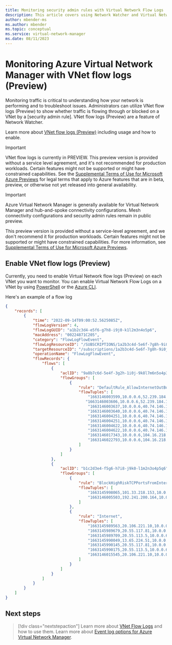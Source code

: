 ```yaml
---
title: Monitoring security admin rules with Virtual Network Flow Logs
description: This article covers using Network Watcher and Virtual Network Flow Logs to monitor traffic through security admin rules in Azure Virtual Network Manager.
author: mbender-ms
ms.author: mbender
ms.topic: conceptual
ms.service: virtual-network-manager
ms.date: 08/11/2023
---
```


# Monitoring Azure Virtual Network Manager with VNet flow logs (Preview)

Monitoring traffic is critical to understanding how your network is performing and to troubleshoot issues. Administrators can utilize VNet flow logs (Preview) to show whether traffic is flowing through or blocked on a VNet by a [security admin rule]. VNet flow logs (Preview) are a feature of Network Watcher.

Learn more about [VNet flow logs (Preview)](../network-watcher/vnet-flow-logs-overview.md) including usage and how to enable.

> [!IMPORTANT]
> VNet flow logs is currently in PREVIEW. This preview version is provided without a service level agreement, and it's not recommended for production workloads. Certain features might not be supported or might have constrained capabilities. See the [Supplemental Terms of Use for Microsoft Azure Previews](https://azure.microsoft.com/support/legal/preview-supplemental-terms/) for legal terms that apply to Azure features that are in beta, preview, or otherwise not yet released into general availability.

> [!IMPORTANT]
> Azure Virtual Network Manager is generally available for Virtual Network Manager and hub-and-spoke connectivity configurations. Mesh connectivity configurations and security admin rules remain in public preview.
>
> This preview version is provided without a service-level agreement, and we don't recommend it for production workloads. Certain features might not be supported or might have constrained capabilities. For more information, see [Supplemental Terms of Use for Microsoft Azure Previews](https://azure.microsoft.com/support/legal/preview-supplemental-terms/).

## Enable VNet flow logs (Preview)

Currently, you need to enable Virtual Network flow logs (Preview) on each VNet you want to monitor. You can enable Virtual Network Flow Logs on a VNet by using [PowerShell](../network-watcher/vnet-flow-logs-powershell.md) or the [Azure CLI](../network-watcher/vnet-flow-logs-cli.md).

Here's an example of a flow log

```json
{
    "records": [
        {
            "time": "2022-09-14T09:00:52.5625085Z",
            "flowLogVersion": 4,
            "flowLogGUID": "a1b2c3d4-e5f6-g7h8-i9j0-k1l2m3n4o5p6",
            "macAddress": "00224871C205",
            "category": "FlowLogFlowEvent",
            "flowLogResourceID": "/SUBSCRIPTIONS/1a2b3c4d-5e6f-7g8h-9i0j-1k2l3m4n5o6p7/RESOURCEGROUPS/NETWORKWATCHERRG/PROVIDERS/MICROSOFT.NETWORK/NETWORKWATCHERS/NETWORKWATCHER_EASTUS2EUAP/FLOWLOGS/VNETFLOWLOG",
            "targetResourceID": "/subscriptions/1a2b3c4d-5e6f-7g8h-9i0j-1k2l3m4n5o6p7/resourceGroups/myResourceGroup/providers/Microsoft.Network/virtualNetworks/myVNet01",
            "operationName": "FlowLogFlowEvent",
            "flowRecords": {
                "flows": [
                    {
                        "aclID": "9a8b7c6d-5e4f-3g2h-1i0j-9k8l7m6n5o4p3",
                        "flowGroups": [
                            {
                                "rule": "DefaultRule_AllowInternetOutBound",
                                "flowTuples": [
                                    "1663146003599,10.0.0.6,52.239.184.180,23956,443,6,O,B,NX,0,0,0,0",
                                   "1663146003606,10.0.0.6,52.239.184.180,23956,443,6,O,E,NX,3,767,2,1580",
                                    "1663146003637,10.0.0.6,40.74.146.17,22730,443,6,O,B,NX,0,0,0,0",
                                    "1663146003640,10.0.0.6,40.74.146.17,22730,443,6,O,E,NX,3,705,4,4569",
                                    "1663146004251,10.0.0.6,40.74.146.17,22732,443,6,O,B,NX,0,0,0,0",
                                    "1663146004251,10.0.0.6,40.74.146.17,22732,443,6,O,E,NX,3,705,4,4569",
                                    "1663146004622,10.0.0.6,40.74.146.17,22734,443,6,O,B,NX,0,0,0,0",
                                    "1663146004622,10.0.0.6,40.74.146.17,22734,443,6,O,E,NX,2,134,1,108",
                                    "1663146017343,10.0.0.6,104.16.218.84,36776,443,6,O,B,NX,0,0,0,0",
                                    "1663146022793,10.0.0.6,104.16.218.84,36776,443,6,O,E,NX,22,2217,33,32466"
                                ]
                            }
                        ]
                    },
                    {
                        "aclID": "b1c2d3e4-f5g6-h7i8-j9k0-l1m2n3o4p5q6",
                        "flowGroups": [
                            {
                                "rule": "BlockHighRiskTCPPortsFromInternet",
                                "flowTuples": [
                                    "1663145998065,101.33.218.153,10.0.0.6,55188,22,6,I,D,NX,0,0,0,0",
                                    "1663146005503,192.241.200.164,10.0.0.6,35276,119,6,I,D,NX,0,0,0,0"
                                ]
                            },
                            {
                                "rule": "Internet",
                                "flowTuples": [
                                    "1663145989563,20.106.221.10,10.0.0.6,50557,44357,6,I,D,NX,0,0,0,0",
                                    "1663145989679,20.55.117.81,10.0.0.6,62797,35945,6,I,D,NX,0,0,0,0",
                                    "1663145989709,20.55.113.5,10.0.0.6,51961,65515,6,I,D,NX,0,0,0,0",
                                    "1663145990049,13.65.224.51,10.0.0.6,40497,40129,6,I,D,NX,0,0,0,0",
                                    "1663145990145,20.55.117.81,10.0.0.6,62797,30472,6,I,D,NX,0,0,0,0",
                                    "1663145990175,20.55.113.5,10.0.0.6,51961,28184,6,I,D,NX,0,0,0,0",
                                    "1663146015545,20.106.221.10,10.0.0.6,50557,31244,6,I,D,NX,0,0,0,0"
                                ]
                            }
                        ]
                    }
                ]
            }
        }
    ]
}

```


## Next steps
> [!div class="nextstepaction"]
> Learn more about [VNet Flow Logs](../network-watcher/vnet-flow-logs-overview.md) and how to use them.
> Learn more about [Event log options for Azure Virtual Network Manager](concept-event-logs.md).
